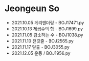 # Jeongeun So

- 2021.10.05 게리맨더링 - BOJ17471.py
- 2021.10.13 제곱수의 합 - BOJ1699.py
- 2021.11.05 감소하는 수 - BOJ1038.py
- 2021.11.10 전깃줄 - BOJ2565.py
- 2021.11.17 탈출 - BOJ3055.py
- 2021.12.05 운동 / BOJ1956.py